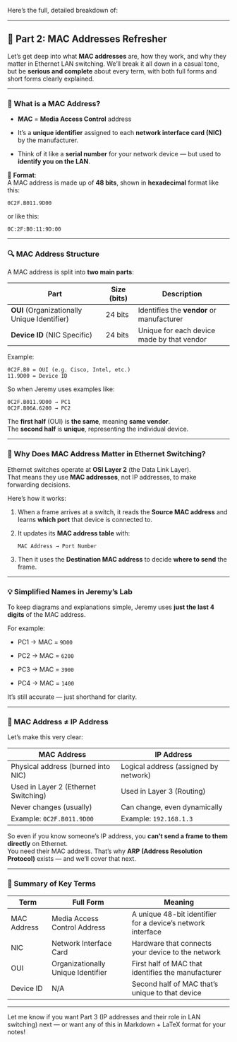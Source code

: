Here’s the full, detailed breakdown of:

---

## 🧠 **Part 2: MAC Addresses Refresher**

Let’s get deep into what **MAC addresses** are, how they work, and why they matter in Ethernet LAN switching. We’ll break it all down in a casual tone, but be **serious and complete** about every term, with both full forms and short forms clearly explained.

---

### 🪪 What is a MAC Address?

- **MAC** = **Media Access Control** address
    
- It’s a **unique identifier** assigned to each **network interface card (NIC)** by the manufacturer.
    
- Think of it like a **serial number** for your network device — but used to **identify you on the LAN**.
    

📌 **Format**:  
A MAC address is made up of **48 bits**, shown in **hexadecimal** format like this:

```
0C2F.B011.9D00
```

or like this:

```
0C:2F:B0:11:9D:00
```

---

### 🔍 MAC Address Structure

A MAC address is split into **two main parts**:

|Part|Size (bits)|Description|
|---|---|---|
|**OUI** (Organizationally Unique Identifier)|24 bits|Identifies the **vendor** or manufacturer|
|**Device ID** (NIC Specific)|24 bits|Unique for each device made by that vendor|

Example:

```
0C2F.B0 = OUI (e.g. Cisco, Intel, etc.)  
11.9D00 = Device ID
```

So when Jeremy uses examples like:

```
0C2F.B011.9D00 → PC1
0C2F.B06A.6200 → PC2
```

The **first half** (OUI) is **the same**, meaning **same vendor**.  
The **second half** is **unique**, representing the individual device.

---

### 🧠 Why Does MAC Address Matter in Ethernet Switching?

Ethernet switches operate at **OSI Layer 2** (the Data Link Layer).  
That means they use **MAC addresses**, not IP addresses, to make forwarding decisions.

Here’s how it works:

1. When a frame arrives at a switch, it reads the **Source MAC address** and learns **which port** that device is connected to.
    
2. It updates its **MAC address table** with:
    
    ```
    MAC Address → Port Number
    ```
    
3. Then it uses the **Destination MAC address** to decide **where to send** the frame.
    

---

### 💡 Simplified Names in Jeremy’s Lab

To keep diagrams and explanations simple, Jeremy uses **just the last 4 digits** of the MAC address.

For example:

- PC1 → MAC = `9D00`
    
- PC2 → MAC = `6200`
    
- PC3 → MAC = `3900`
    
- PC4 → MAC = `1400`
    

It’s still accurate — just shorthand for clarity.

---

### 🚫 MAC Address ≠ IP Address

Let’s make this very clear:

|MAC Address|IP Address|
|---|---|
|Physical address (burned into NIC)|Logical address (assigned by network)|
|Used in Layer 2 (Ethernet Switching)|Used in Layer 3 (Routing)|
|Never changes (usually)|Can change, even dynamically|
|Example: `0C2F.B011.9D00`|Example: `192.168.1.3`|

So even if you know someone’s IP address, you **can’t send a frame to them directly** on Ethernet.  
You need their MAC address. That’s why **ARP (Address Resolution Protocol)** exists — and we’ll cover that next.

---

### 🧾 Summary of Key Terms

|**Term**|**Full Form**|**Meaning**|
|---|---|---|
|MAC Address|Media Access Control Address|A unique 48-bit identifier for a device’s network interface|
|NIC|Network Interface Card|Hardware that connects your device to the network|
|OUI|Organizationally Unique Identifier|First half of MAC that identifies the manufacturer|
|Device ID|N/A|Second half of MAC that’s unique to that device|

---

Let me know if you want Part 3 (IP addresses and their role in LAN switching) next — or want any of this in Markdown + LaTeX format for your notes!